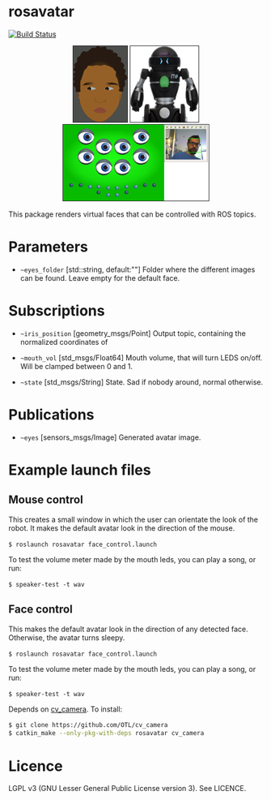 # rosavatar

[![Build Status](https://travis-ci.org/arnaud-ramey/rosavatar.svg)](https://travis-ci.org/arnaud-ramey/rosavatar)

<p align="center">
  <img src="doc/sample_boy.png" alt="sample_boy" style="height: 150px" border="1"/>
  <img src="doc/sample_mip.png" alt="sample_mip" style="height: 150px" border="1"/>
  <img src="doc/sample_octopus.png" alt="sample_octopus" style="height: 150px"  border="1"/>
</p>

This package renders virtual faces that can be controlled with ROS topics.

Parameters
==========

 * ```~eyes_folder```
  [std::string, default:""]
  Folder where the different images can be found.
  Leave empty for the default face.

Subscriptions
=============

 * ```~iris_position```
  [geometry_msgs/Point]
  Output topic, containing the normalized coordinates of

 * ```~mouth_vol```
  [std_msgs/Float64]
  Mouth volume, that will turn LEDS on/off.
  Will be clamped between 0 and 1.

 * ```~state```
  [std_msgs/String]
  State. Sad if nobody around, normal otherwise.

Publications
============

 * ```~eyes```
  [sensors_msgs/Image]
  Generated avatar image.

Example launch files
====================

Mouse control
-------------

This creates a small window in which the user can orientate the look of the robot.
It makes the default avatar look in the direction of the mouse.

`$ roslaunch rosavatar face_control.launch`

To test the volume meter made by the mouth leds, you can play a song, or run:

`$ speaker-test -t wav`

Face control
------------

This makes the default avatar look in the direction of any detected face.
Otherwise, the avatar turns sleepy.

`$ roslaunch rosavatar face_control.launch`

To test the volume meter made by the mouth leds, you can play a song, or run:

`$ speaker-test -t wav`


Depends on [cv_camera](http://wiki.ros.org/cv_camera).
To install:

```bash
$ git clone https://github.com/OTL/cv_camera
$ catkin_make --only-pkg-with-deps rosavatar cv_camera
```

Licence
=======

LGPL v3 (GNU Lesser General Public License version 3).
See LICENCE.

